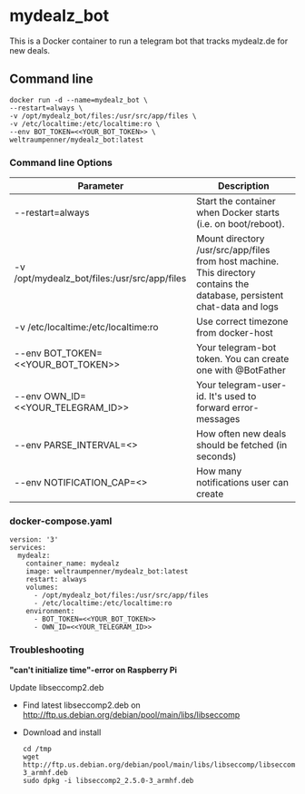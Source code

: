 # mydealz_bot
This is a Docker container to run a telegram bot that tracks mydealz.de for new deals.

## Command line

    docker run -d --name=mydealz_bot \
    --restart=always \
    -v /opt/mydealz_bot/files:/usr/src/app/files \
    -v /etc/localtime:/etc/localtime:ro \
    --env BOT_TOKEN=<<YOUR_BOT_TOKEN>> \
    weltraumpenner/mydealz_bot:latest

### Command line Options

| Parameter                                    | Description                                                                                                               |
|----------------------------------------------|---------------------------------------------------------------------------------------------------------------------------|
| --restart=always                             | Start the container when Docker starts (i.e. on boot/reboot).                                                             |
| -v /opt/mydealz_bot/files:/usr/src/app/files | Mount directory /usr/src/app/files from host machine. This directory contains the database, persistent chat-data and logs |
| -v /etc/localtime:/etc/localtime:ro          | Use correct timezone from docker-host                                                                                     |
| --env BOT_TOKEN=<<YOUR_BOT_TOKEN>>           | Your telegram-bot token. You can create one with @BotFather                                                               |
| --env OWN_ID=<<YOUR_TELEGRAM_ID>>            | Your telegram-user-id. It's used to forward error-messages                                                                |
| --env PARSE_INTERVAL=<<INTERVAL>>            | How often new deals should be fetched (in seconds)                                                                        |
| --env NOTIFICATION_CAP=<<CAP>>               | How many notifications user can create                                                                                    |

### docker-compose.yaml

    version: '3'
    services:
      mydealz:
        container_name: mydealz
        image: weltraumpenner/mydealz_bot:latest
        restart: always
        volumes:
          - /opt/mydealz_bot/files:/usr/src/app/files
          - /etc/localtime:/etc/localtime:ro
        environment:
          - BOT_TOKEN=<<YOUR_BOT_TOKEN>>
          - OWN_ID=<<YOUR_TELEGRAM_ID>>

### Troubleshooting

**"can't initialize time"-error on Raspberry Pi**

Update libseccomp2.deb
- Find latest libseccomp2.deb on http://ftp.us.debian.org/debian/pool/main/libs/libseccomp

- Download and install

      cd /tmp
      wget http://ftp.us.debian.org/debian/pool/main/libs/libseccomp/libseccomp2_2.5.0-3_armhf.deb
      sudo dpkg -i libseccomp2_2.5.0-3_armhf.deb

